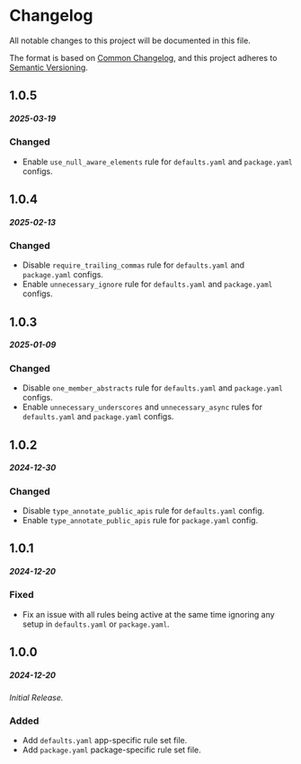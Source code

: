 # Changelog

All notable changes to this project will be documented in this file.

The format is based on [Common Changelog](https://common-changelog.org/), and this project adheres to [Semantic Versioning](https://semver.org/spec/v2.0.0-rc.1.html).

## 1.0.5

##### 2025-03-19

### Changed

- Enable `use_null_aware_elements` rule for `defaults.yaml` and `package.yaml` configs.

## 1.0.4

##### 2025-02-13

### Changed

- Disable `require_trailing_commas` rule for `defaults.yaml` and `package.yaml` configs.
- Enable `unnecessary_ignore` rule for `defaults.yaml` and `package.yaml` configs.

## 1.0.3

##### 2025-01-09

### Changed

- Disable `one_member_abstracts` rule for `defaults.yaml` and `package.yaml` configs.
- Enable `unnecessary_underscores` and `unnecessary_async` rules for `defaults.yaml` and `package.yaml` configs.

## 1.0.2

##### 2024-12-30

### Changed

- Disable `type_annotate_public_apis` rule for `defaults.yaml` config.
- Enable `type_annotate_public_apis` rule for `package.yaml` config.

## 1.0.1

##### 2024-12-20

### Fixed

- Fix an issue with all rules being active at the same time ignoring any setup in `defaults.yaml` or `package.yaml`.

## 1.0.0

##### 2024-12-20

_Initial Release._

### Added

-   Add `defaults.yaml` app-specific rule set file.
-   Add `package.yaml` package-specific rule set file.